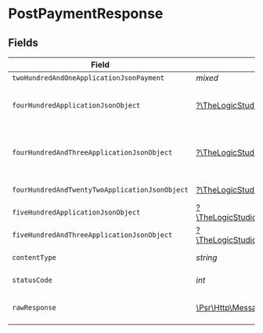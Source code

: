 # PostPaymentResponse


## Fields

| Field                                                                                                                                                                | Type                                                                                                                                                                 | Required                                                                                                                                                             | Description                                                                                                                                                          |
| -------------------------------------------------------------------------------------------------------------------------------------------------------------------- | -------------------------------------------------------------------------------------------------------------------------------------------------------------------- | -------------------------------------------------------------------------------------------------------------------------------------------------------------------- | -------------------------------------------------------------------------------------------------------------------------------------------------------------------- |
| `twoHundredAndOneApplicationJsonPayment`                                                                                                                             | *mixed*                                                                                                                                                              | :heavy_minus_sign:                                                                                                                                                   | Payment Created                                                                                                                                                      |
| `fourHundredApplicationJsonObject`                                                                                                                                   | [?\TheLogicStudio\ExactPayments\Models\Operations\PostPaymentResponseBody](../../Models/Operations/PostPaymentResponseBody.md)                                       | :heavy_minus_sign:                                                                                                                                                   | **Bad Request**\<br/>When there are errors in the payload<br/>                                                                                                       |
| `fourHundredAndThreeApplicationJsonObject`                                                                                                                           | [?\TheLogicStudio\ExactPayments\Models\Operations\PostPaymentPaymentsResponseBody](../../Models/Operations/PostPaymentPaymentsResponseBody.md)                       | :heavy_minus_sign:                                                                                                                                                   | **Access Denied**\<br/>Credentials supplied do not grant access to the requested resource.<br/>                                                                      |
| `fourHundredAndTwentyTwoApplicationJsonObject`                                                                                                                       | [?\TheLogicStudio\ExactPayments\Models\Operations\PostPaymentPaymentsResponseResponseBody](../../Models/Operations/PostPaymentPaymentsResponseResponseBody.md)       | :heavy_minus_sign:                                                                                                                                                   | **Unprocessable Content**<br/>                                                                                                                                       |
| `fiveHundredApplicationJsonObject`                                                                                                                                   | [?\TheLogicStudio\ExactPayments\Models\Operations\PostPaymentPaymentsResponse500ResponseBody](../../Models/Operations/PostPaymentPaymentsResponse500ResponseBody.md) | :heavy_minus_sign:                                                                                                                                                   | **Internal Server Error**<br/>                                                                                                                                       |
| `fiveHundredAndThreeApplicationJsonObject`                                                                                                                           | [?\TheLogicStudio\ExactPayments\Models\Operations\PostPaymentPaymentsResponse503ResponseBody](../../Models/Operations/PostPaymentPaymentsResponse503ResponseBody.md) | :heavy_minus_sign:                                                                                                                                                   | **Service Unavailable**<br/>                                                                                                                                         |
| `contentType`                                                                                                                                                        | *string*                                                                                                                                                             | :heavy_check_mark:                                                                                                                                                   | HTTP response content type for this operation                                                                                                                        |
| `statusCode`                                                                                                                                                         | *int*                                                                                                                                                                | :heavy_check_mark:                                                                                                                                                   | HTTP response status code for this operation                                                                                                                         |
| `rawResponse`                                                                                                                                                        | [\Psr\Http\Message\ResponseInterface](https://www.php-fig.org/psr/psr-7/#33-psrhttpmessageresponseinterface)                                                         | :heavy_check_mark:                                                                                                                                                   | Raw HTTP response; suitable for custom response parsing                                                                                                              |